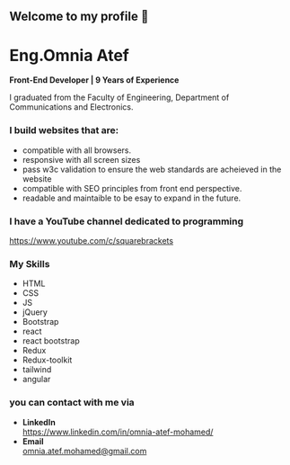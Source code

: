 ## Welcome to my profile 👋

# Eng.Omnia Atef

**Front-End Developer | 9 Years of Experience**

I graduated from the Faculty of Engineering, Department of Communications and Electronics.

### I build websites that are:
* compatible with all browsers.
* responsive with all screen sizes
* pass w3c validation to ensure the web standards are acheieved in the website
* compatible with SEO principles from front end perspective.
* readable and maintaible to be esay to expand in the future.

### I have a YouTube channel dedicated to programming 
https://www.youtube.com/c/squarebrackets

### My Skills
* HTML
* CSS
* JS
* jQuery
* Bootstrap
* react
* react bootstrap
* Redux
* Redux-toolkit
* tailwind
* angular

### you can contact with me via
* **LinkedIn**  
https://www.linkedin.com/in/omnia-atef-mohamed/  
* **Email**  
  omnia.atef.mohamed@gmail.com

